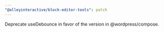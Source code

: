 ```yaml
---
"@alleyinteractive/block-editor-tools": patch
---
```


Deprecate useDebounce in favor of the version in @wordpress/compose.
